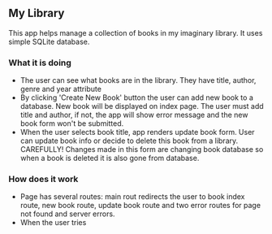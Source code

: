 ## My Library

This app helps manage a collection of books in my imaginary library. It uses simple SQLite  database.

### What it is doing

- The user can see what books are in the library. They have title, author, genre and year attribute
- By clicking 'Create New Book' button the user can add new book to a database. New book will be displayed on index page.
The user must add title and author, if not, the app will show error message and the new book form won't be submitted.
- When the user selects book title, app renders update book form. User can update book info or decide to delete this book from a library.
CAREFULLY! Changes made in this form are changing book database so when a book is deleted it is also gone from database.

### How does it work
- Page has several routes: main rout redirects the user to book index route, new book route, update book route and two error routes for page not found and server errors.
- When the user tries

     

 
